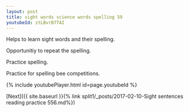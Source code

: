 ```yaml
---
layout: post
title: sight words science words spelling 59
youtubeId: ztLBvrB7TAI
---
```

 
 
Helps to learn sight words and their spelling.

Opportunitiy to repeat the spelling. 

Practice spelling. 
 
Practice for spelling bee competitions. 
 
{% include youtubePlayer.html id=page.youtubeId %}
 
 

[Next]({{ site.baseurl }}{% link  split1/_posts/2017-02-10-Sight sentences reading practice 556.md%})
 
